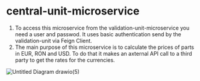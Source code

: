 # central-unit-microservice
1. To access this microservice from the validation-unit-microservice you need a user and passwod. It uses basic authentication send by the validation-unit
   via Feign Client.
2. The main purpose of this microservice is to calculate the prices of parts in EUR, RON and USD. To do that it makes an axternal API call to a third party
   to get the rates for the currencies.
   
![Untitled Diagram drawio(5)](https://user-images.githubusercontent.com/58910040/168304784-895d7f4f-3202-4e6d-b7db-f27bcba9749c.png)
